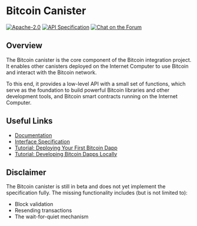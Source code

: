 # Bitcoin Canister

<div>
  <p>
    <a href="https://github.com/dfinity/bitcoin-canister/blob/master/LICENSE"><img alt="Apache-2.0" src="https://img.shields.io/github/license/dfinity/bitcoin-canister"/></a>
    <a href="https://internetcomputer.org/docs/current/references/ic-interface-spec#ic-bitcoin-api"><img alt="API Specification" src="https://img.shields.io/badge/spec-interface%20specification-blue"/></a>
    <a href="https://forum.dfinity.org/"><img alt="Chat on the Forum" src="https://img.shields.io/badge/help-post%20on%20forum.dfinity.org-yellow"></a>
  </p>
</div>

## Overview
The Bitcoin canister is the core component of the Bitcoin integration project. It enables other canisters deployed on the Internet Computer to use Bitcoin and interact with the Bitcoin network.

To this end, it provides a low-level API with a small set of functions, which serve as the foundation to build powerful Bitcoin libraries and other development tools, and Bitcoin smart contracts running on the Internet Computer.

## Useful Links

* [Documentation](https://internetcomputer.org/docs/current/developer-docs/integrations/bitcoin/)
* [Interface Specification](https://internetcomputer.org/docs/current/references/ic-interface-spec#ic-bitcoin-api)
* [Tutorial: Deploying Your First Bitcoin Dapp](https://internetcomputer.org/docs/current/samples/deploying-your-first-bitcoin-dapp/)
* [Tutorial: Developing Bitcoin Dapps Locally](https://internetcomputer.org/docs/current/developer-docs/integrations/bitcoin/local-development)

## Disclaimer

The Bitcoin canister is still in beta and does not yet implement the specification fully. The missing functionality includes (but is not limited to):

* Block validation
* Resending transactions
* The wait-for-quiet mechanism
